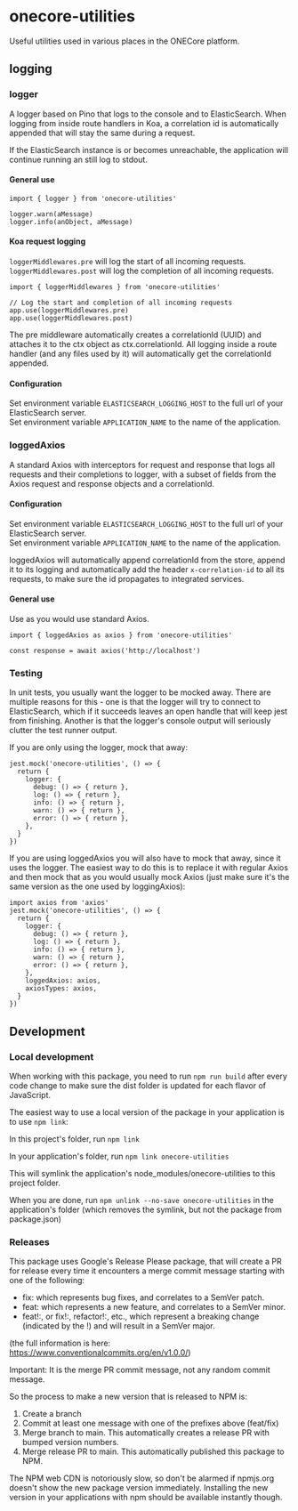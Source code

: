 # onecore-utilities

Useful utilities used in various places in the ONECore platform.

## logging

### logger

A logger based on Pino that logs to the console and to ElasticSearch. When logging from inside route handlers in Koa, a correlation id is automatically appended that will stay the same during a request.

If the ElasticSearch instance is or becomes unreachable, the application will continue running an still log to stdout.

#### General use

```
import { logger } from 'onecore-utilities'

logger.warn(aMessage)
logger.info(anObject, aMessage)
```

#### Koa request logging

`loggerMiddlewares.pre` will log the start of all incoming requests.<br>
`loggerMiddlewares.post` will log the completion of all incoming requests.

```
import { loggerMiddlewares } from 'onecore-utilities'

// Log the start and completion of all incoming requests
app.use(loggerMiddlewares.pre)
app.use(loggerMiddlewares.post)
```

The pre middleware automatically creates a correlationId (UUID) and attaches it to the ctx object as ctx.correlationId. All logging inside a route handler (and any files used by it) will automatically get the correlationId appended.

#### Configuration

Set environment variable `ELASTICSEARCH_LOGGING_HOST` to the full url of your ElasticSearch server.<br>
Set environment variable `APPLICATION_NAME` to the name of the application.

### loggedAxios

A standard Axios with interceptors for request and response that logs all requests and their completions to logger, with a subset of fields from the Axios request and response objects and a correlationId.

#### Configuration

Set environment variable `ELASTICSEARCH_LOGGING_HOST` to the full url of your ElasticSearch server.<br>
Set environment variable `APPLICATION_NAME` to the name of the application.

loggedAxios will automatically append correlationId from the store, append it to its logging and automatically add the header `x-correlation-id` to all its requests, to make sure the id propagates to integrated services.

#### General use

Use as you would use standard Axios.

```
import { loggedAxios as axios } from 'onecore-utilities'

const response = await axios('http://localhost')
```

### Testing

In unit tests, you usually want the logger to be mocked away. There are multiple reasons for this - one is that the logger will try to connect to ElasticSearch, which if it succeeds leaves an open handle that will keep jest from finishing. Another is that the logger's console output will seriously clutter the test runner output.

If you are only using the logger, mock that away:

```
jest.mock('onecore-utilities', () => {
  return {
    logger: {
      debug: () => { return },
      log: () => { return },
      info: () => { return },
      warn: () => { return },
      error: () => { return },
    },
  }
})
```

If you are using loggedAxios you will also have to mock that away, since it uses the logger. The easiest way to do this is to replace it with regular Axios and then mock that as you would usually mock Axios (just make sure it's the same version as the one used by loggingAxios):

```
import axios from 'axios'
jest.mock('onecore-utilities', () => {
  return {
    logger: {
      debug: () => { return },
      log: () => { return },
      info: () => { return },
      warn: () => { return },
      error: () => { return },
    },
    loggedAxios: axios,
    axiosTypes: axios,
  }
})
```

## Development

### Local development

When working with this package, you need to run `npm run build` after every code change to make sure the dist folder is updated for each flavor of JavaScript.

The easiest way to use a local version of the package in your application is to use `npm link`:

In this project's folder, run `npm link`

In your application's folder, run `npm link onecore-utilities`

This will symlink the application's node_modules/onecore-utilities to this project folder.

When you are done, run `npm unlink --no-save onecore-utilities` in the application's folder (which removes the symlink, but not the package from package.json)

### Releases

This package uses Google's Release Please package, that will create a PR for release every time it encounters a merge commit message starting with one of the following:

- fix: which represents bug fixes, and correlates to a SemVer patch.
- feat: which represents a new feature, and correlates to a SemVer minor.
- feat!:, or fix!:, refactor!:, etc., which represent a breaking change (indicated by the !) and will result in a SemVer major.

(the full information is here: https://www.conventionalcommits.org/en/v1.0.0/)

Important: It is the merge PR commit message, not any random commit message.

So the process to make a new version that is released to NPM is:

1. Create a branch
2. Commit at least one message with one of the prefixes above (feat/fix)
3. Merge branch to main. This automatically creates a release PR with bumped version numbers.
4. Merge release PR to main. This automatically published this package to NPM.

The NPM web CDN is notoriously slow, so don't be alarmed if npmjs.org doesn't show the new package version immediately. Installing the new version in your applications with npm should be available instantly though.
